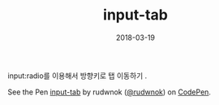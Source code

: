 ﻿---
layout:  post
title:  "input-tab"
date: 2018-03-19 
categories: explanation
tags: tab 
---
input:radio를 이용해서 방향키로 탭 이동하기 . 


<p data-height="300" data-theme-id="31645" data-slug-hash="qoqXNB" data-default-tab="html,result" data-user="rudwnok" data-embed-version="2" data-pen-title="input-tab" class="codepen">See the Pen <a href="https://codepen.io/rudwnok/pen/qoqXNB/">input-tab</a> by rudwnok (<a href="https://codepen.io/rudwnok">@rudwnok</a>) on <a href="https://codepen.io">CodePen</a>.</p>
<script async src="https://static.codepen.io/assets/embed/ei.js"></script>
